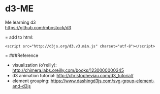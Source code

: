 d3-ME
=====
Me learning d3  
https://github.com/mbostock/d3
  
=
add to html:
```
<script src="http://d3js.org/d3.v3.min.js" charset="utf-8"></script>
```

=
###Reference
* visualization (o'reilly): http://chimera.labs.oreilly.com/books/1230000000345
* d3 animation tutorial: http://christopheviau.com/d3_tutorial/
* element grouping: https://www.dashingd3js.com/svg-group-element-and-d3js

